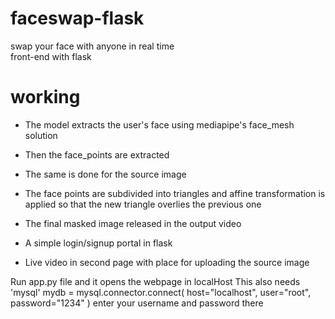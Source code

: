 # faceswap-flask
swap your face with anyone in real time\
front-end with flask

# working
 * The model extracts the user's face using mediapipe's face_mesh solution
 * Then the face_points are extracted
 * The same is done for the source image
 * The face points are subdivided into triangles and affine transformation is applied so that the new triangle overlies the previous one
 * The final masked image released in the output video

 * A simple login/signup portal in flask
 * Live video in second page with place for uploading the source image

Run app.py file and it opens the webpage in localHost
This also needs 'mysql'
mydb = mysql.connector.connect(
    host="localhost",
    user="root",
    password="1234"
)
enter your username and password there
